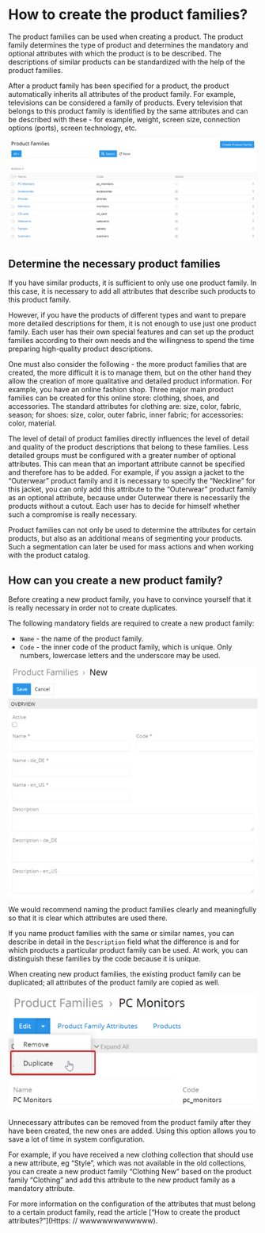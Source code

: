 # How to create the product families?

The product families can be used when creating a product. The product family determines the type of product and determines the mandatory and optional attributes with which the product is to be described. The descriptions of similar products can be standardized with the help of the product families.

After a product family has been specified for a product, the product automatically inherits all attributes of the product family. For example, televisions can be considered a family of products. Every television that belongs to this product family is identified by the same attributes and can be described with these - for example, weight, screen size, connection options (ports), screen technology, etc.

![](../../_assets/how-tos/how-to-create-the-product-families/image20.png)

## Determine the necessary product families

If you have similar products, it is sufficient to only use one product family. In this case, it is necessary to add all attributes that describe such products to this product family.

However, if you have the products of different types and want to prepare more detailed descriptions for them, it is not enough to use just one product family. Each user has their own special features and can set up the product families according to their own needs and the willingness to spend the time preparing high-quality product descriptions.

One must also consider the following - the more product families that are created, the more difficult it is to manage them, but on the other hand they allow the creation of more qualitative and detailed product information. For example, you have an online fashion shop. Three major main product families can be created for this online store: clothing, shoes, and accessories. The standard attributes for clothing are: size, color, fabric, season; for shoes: size, color, outer fabric, inner fabric; for accessories: color, material.

The level of detail of product families directly influences the level of detail and quality of the product descriptions that belong to these families. Less detailed groups must be configured with a greater number of optional attributes. This can mean that an important attribute cannot be specified and therefore has to be added. For example, if you assign a jacket to the “Outerwear” product family and it is necessary to specify the “Neckline” for this jacket, you can only add this attribute to the “Outerwear” product family as an optional attribute, because under Outerwear there is necessarily the products without a cutout. Each user has to decide for himself whether such a compromise is really necessary.

Product families can not only be used to determine the attributes for certain products, but also as an additional means of segmenting your products. Such a segmentation can later be used for mass actions and when working with the product catalog.

## How can you create a new product family?

Before creating a new product family, you have to convince yourself that it is really necessary in order not to create duplicates. 

The following mandatory fields are required to create a new product family: 

- `Name` - the name of the product family.
- `Code` - the inner code of the product family, which is unique. Only numbers, lowercase letters and the underscore may be used.

![](../../_assets/how-tos/how-to-create-the-product-families/image30.png)

We would recommend naming the product families clearly and meaningfully so that it is clear which attributes are used there.

If you name product families with the same or similar names, you can describe in detail in the `Description` field what the difference is and for which products a particular product family can be used. At work, you can distinguish these families by the code because it is unique.

When creating new product families, the existing product family can be duplicated; all attributes of the product family are copied as well.

![](../../_assets/how-tos/how-to-create-the-product-families/image24.png)

Unnecessary attributes can be removed from the product family after they have been created, the new ones are added. Using this option allows you to save a lot of time in system configuration.

For example, if you have received a new clothing collection that should use a new attribute, eg “Style”, which was not available in the old collections, you can create a new product family “Clothing New” based on the product family “Clothing” and add this attribute to the new product family as a mandatory attribute.

For more information on the configuration of the attributes that must belong to a certain product family, read the article [“How to create the product attributes?”](Https: // wwwwwwwwwwwww).
